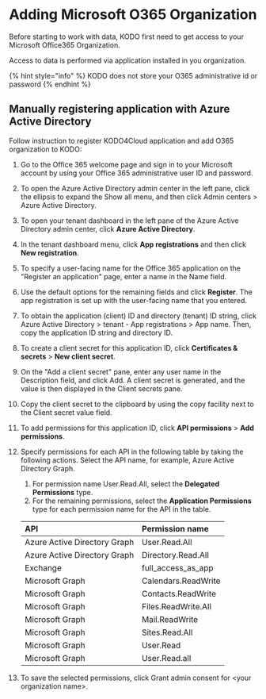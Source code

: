 # Adding Microsoft O365 Organization

Before starting to work with data, KODO first need to get access to your Microsoft Office365 Organization.

Access to data is performed via application installed in you organization. 

{% hint style="info" %}
KODO does not store your O365 administrative id or password
{% endhint %}

## Manually registering application with Azure Active Directory

Follow instruction to register KODO4Cloud application and add O365 organization to KODO:

1. Go to the Office 365 welcome page and sign in to your Microsoft account by using your Office 365 administrative user ID and password.
2. To open the Azure Active Directory admin center in the left pane, click the ellipsis to expand the Show all menu, and then click Admin centers &gt; Azure Active Directory.
3. To open your tenant dashboard in the left pane of the Azure Active Directory admin center, click **Azure Active Directory**.
4. In the tenant dashboard menu, click **App registrations** and then click **New registration**.
5. To specify a user-facing name for the Office 365 application on the "Register an application" page, enter a name in the Name field.
6. Use the default options for the remaining fields and click **Register**. The app registration is set up with the user-facing name that you entered.
7. To obtain the application \(client\) ID and directory \(tenant\) ID string, click Azure Active Directory &gt; tenant - App registrations &gt; App name. Then, copy the application ID string and directory ID.
8. To create a client secret for this application ID, click **Certificates & secrets** &gt; **New client secret**.
9. On the "Add a client secret" pane, enter any user name in the Description field, and click Add. A client secret is generated, and the value is then displayed in the Client secrets pane.
10. Copy the client secret to the clipboard by using the copy facility next to the Client secret value field. 
11. To add permissions for this application ID, click **API permissions** &gt; **Add permissions**.
12. Specify permissions for each API in the following table by taking the following actions. Select the API name, for example, Azure Active Directory Graph.

    1. For permission name User.Read.All, select the **Delegated Permissions** type.
    2. For the remaining permissions, select the **Application Permissions** type for each permission name for the API in the table.

    | API | Permission name |
    | :--- | :--- |
    | Azure Active Directory Graph | User.Read.All |
    | Azure Active Directory Graph | Directory.Read.All |
    | Exchange | full\_access\_as\_app |
    | Microsoft Graph | Calendars.ReadWrite |
    | Microsoft Graph | Contacts.ReadWrite |
    | Microsoft Graph | Files.ReadWrite.All |
    | Microsoft Graph | Mail.ReadWrite |
    | Microsoft Graph | Sites.Read.All |
    | Microsoft Graph | User.Read |
    | Microsoft Graph | User.Read.all |

13. To save the selected permissions, click Grant admin consent for &lt;your organization name&gt;.

